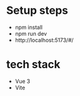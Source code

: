 

# Setup steps

- npm install
- npm run dev
- http://localhost:5173/#/

# tech stack

- Vue 3
- Vite

